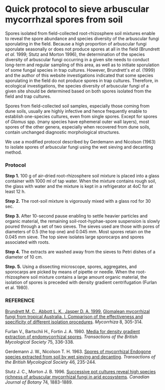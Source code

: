 # Quick protocol to sieve arbuscular mycorrhzal spores from soil

Spores isolated from field-collected root-rhizosphere soil mixtures enable to reveal the spore abundance and species diversity of the arbuscular fungi sporulating in the field.  Because a high proportion of arbuscular fungi sporulate seasonally or does not produce spores at all in the field (<a name="Brundrett">Brundrett *et al*. 1999</a>; Stutz and Morton 1996), the determination of the species diversity of arbuscular fungi occurring in a given site needs to conduct long-term and regular sampling of this area, as well as to initiate sporulation of some fungal species in trap cultures. However, Brundrett's *et al*. (1999) and the author of this website investigations indicated that some species sporulating in the field do not produce spores in trap cultures.  Therefore, in ecological investigations, the species diversity of arbuscular fungi of a given site should be determined based on both spores isolated from the field and trap cultures.

Spores from field-collected soil samples, especially those coming from dune soils, usually are highly infective and hence frequently enable to establish one-species cultures, even from single spores. Except for spores of *Glomus* spp. (many species have ephemeral outer wall layers), most spores of the other genera, especially when recovered from dune soils, contain unchanged diagnostic morphological structures.

We use a modified protocol described by Gerdemann and Nicolson (1963) to isolate spores of arbuscular fungi using the wet sieving and decanting method.

### Protocol

**Step 1.**
100 g of air-dried root-rhizosphere soil mixture is placed into a glass container with 1000 ml of tap water. When the mixture contains rough soil, the glass with water and the mixture is kept in a refrigerator at 4oC for at least 12 h.

**Step 2.**
The root-soil mixture is vigorously mixed with a glass rod for 30 sec.

**Step 3.**
After 10-second pause enabling to settle heavier particles and organic material, the remaining soil-root-hyphae-spore suspension is slowly poured through a set of two sieves. The sieves used are those with pores of diameters of 0.5 (the top one) and 0.045 mm. Most spores retain on the 0.045 mm sieve. The top sieve isolates large sporocarps and spores associated with roots.

**Step 4.**
The extracts are washed away from the sieves to Petri dishes of a diameter of 10 cm.

**Step. 5.**
Using a dissecting microscope, spores, aggregates, and sporocarps are picked by means of pipette or needle.
When the root-rhizosphere soil mixture contains a large amount organic material, the isolation of spores is preceded with density gradient centrifugation (Furlan et al. 1980).

### REFERENCE

[Brundrett M. C., Abbott L. K., Jasper D. A. 1999.](#Brundrett) [Glomalean mycorrhizal fungi from tropical Australia. I. Comparison of the effectiveness and specificity of different isolation procedures](http://link.springer.com/article/10.1007/s005720050251). *Mycorrhiza* 8, 305-314.

Furlan V., Bartschii H., Fortin J. A. 1980. [Media for density gradient extraction of endomycorrhizal spores](http://www.sciencedirect.com/science/article/pii/S0007153680801021). *Transactions of the British Mycological Society* 75, 336-338.

Gerdemann J. W., Nicolson T. H. 1963. [Spores of mycorrhizal Endogone species extracted from soil by wet sieving and decanting](http://www.sciencedirect.com/science/article/pii/S0007153663800790). *Transactions of the British Mycological Society* 46, 235-244.

Stutz J. C., Morton J. B. 1996. [Successive pot cultures reveal high species richness of arbuscular mycorrhizal fungi in arid ecosystems](http://www.nrcresearchpress.com/doi/abs/10.1139/b96-225). *Canadian Journal of Botany* 74, 1883-1889.
